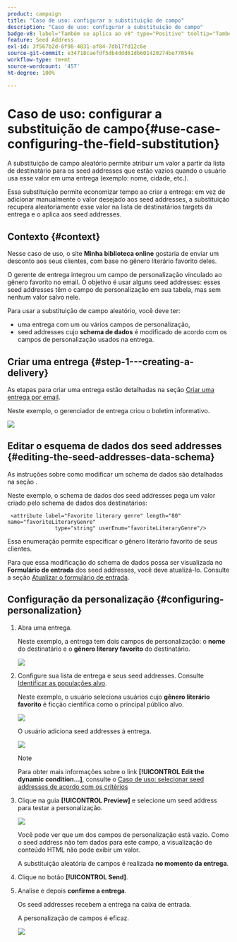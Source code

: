 ```yaml
---
product: campaign
title: "Caso de uso: configurar a substituição de campo"
description: "Caso de uso: configurar a substituição de campo"
badge-v8: label="Também se aplica ao v8" type="Positive" tooltip="Também se aplica ao Campaign v8"
feature: Seed Address
exl-id: 3f567b2d-6f98-4831-af84-7db17fd12c6e
source-git-commit: e34718caefdf5db4ddd61db601420274be77054e
workflow-type: tm+mt
source-wordcount: '457'
ht-degree: 100%

---
```


# Caso de uso: configurar a substituição de campo{#use-case-configuring-the-field-substitution}



A substituição de campo aleatório permite atribuir um valor a partir da lista de destinatário para os seed addresses que estão vazios quando o usuário usa esse valor em uma entrega (exemplo: nome, cidade, etc.).

Essa substituição permite economizar tempo ao criar a entrega: em vez de adicionar manualmente o valor desejado aos seed addresses, a substituição recupera aleatoriamente esse valor na lista de destinatários targets da entrega e o aplica aos seed addresses.

## Contexto {#context}

Nesse caso de uso, o site **Minha biblioteca online** gostaria de enviar um desconto aos seus clientes, com base no gênero literário favorito deles.

O gerente de entrega integrou um campo de personalização vinculado ao gênero favorito no email. O objetivo é usar alguns seed addresses: esses seed addresses têm o campo de personalização em sua tabela, mas sem nenhum valor salvo nele.

Para usar a substituição de campo aleatório, você deve ter:

* uma entrega com um ou vários campos de personalização,
* seed addresses cujo **schema de dados** é modificado de acordo com os campos de personalização usados na entrega.

## Criar uma entrega {#step-1---creating-a-delivery}

As etapas para criar uma entrega estão detalhadas na seção [Criar uma entrega por email](creating-an-email-delivery.md).

Neste exemplo, o gerenciador de entrega criou o boletim informativo.

![](assets/dlv_seeds_usecase_24.png)

## Editar o esquema de dados dos seed addresses {#editing-the-seed-addresses-data-schema}

As instruções sobre como modificar um schema de dados são detalhadas na seção .

Neste exemplo, o schema de dados dos seed addresses pega um valor criado pelo schema de dados dos destinatários:

```
 <attribute label="Favorite literary genre" length="80" name="favoriteLiteraryGenre"
               type="string" userEnum="favoriteLiteraryGenre"/>
```

Essa enumeração permite especificar o gênero literário favorito de seus clientes.

Para que essa modificação do schema de dados possa ser visualizada no **Formulário de entrada** dos seed addresses, você deve atualizá-lo. Consulte a seção [Atualizar o formulário de entrada](use-case-selecting-seed-addresses-on-criteria.md#updating-the-input-form).

## Configuração da personalização {#configuring-personalization}

1. Abra uma entrega.

   Neste exemplo, a entrega tem dois campos de personalização: o **nome** do destinatário e o **gênero literary favorito** do destinatário.

   ![](assets/dlv_seeds_usecase_25.png)

1. Configure sua lista de entrega e seus seed addresses. Consulte [Identificar as populações alvo](steps-defining-the-target-population.md).

   Neste exemplo, o usuário seleciona usuários cujo **gênero literário favorito** é ficção científica como o principal público alvo.

   ![](assets/dlv_seeds_usecase_26.png)

   O usuário adiciona seed addresses à entrega.

   ![](assets/dlv_seeds_usecase_27.png)

   >[!NOTE]
   >
   >Para obter mais informações sobre o link **[!UICONTROL Edit the dynamic condition...]**, consulte o [Caso de uso: selecionar seed addresses de acordo com os critérios](use-case-selecting-seed-addresses-on-criteria.md)

1. Clique na guia **[!UICONTROL Preview]** e selecione um seed address para testar a personalização.

   ![](assets/dlv_seeds_usecase_28.png)

   Você pode ver que um dos campos de personalização está vazio. Como o seed address não tem dados para este campo, a visualização de conteúdo HTML não pode exibir um valor.

   A substituição aleatória de campos é realizada **no momento da entrega**.

1. Clique no botão **[!UICONTROL Send]**.
1. Analise e depois **confirme a entrega**.

   Os seed addresses recebem a entrega na caixa de entrada.

   A personalização de campos é eficaz.

   ![](assets/dlv_seeds_usecase_08.png)
